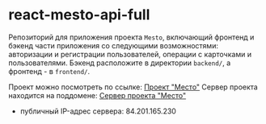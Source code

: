 # react-mesto-api-full
Репозиторий для приложения проекта `Mesto`, включающий фронтенд и бэкенд части приложения со следующими возможностями: авторизации и регистрации пользователей, операции с карточками и пользователями. Бэкенд расположите в директории `backend/`, а фронтенд - в `frontend/`. 

Проект можно посмотреть по ссылке: [Проект "Место"](https://mesto-mkdirdev.nomoredomains.club/)
Сервер проекта находится на поддомене: [Сервер проекта "Место"](https://api.mesto-mkdirdev.nomoredomains.club/)
* публичный IP-адрес сервера: 84.201.165.230
